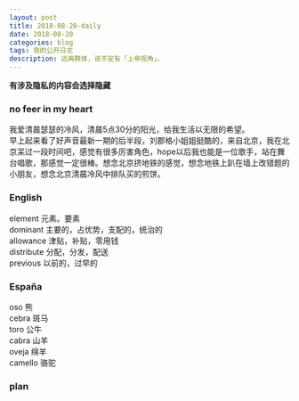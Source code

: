 ```yaml
---
layout: post
title: 2018-08-20-daily
date: 2018-08-20
categories: blog
tags: 我的公开日志
description: 远离群体，说不定有「上帝视角」。
---
```

**有涉及隐私的内容会选择隐藏**

### no feer in my heart
我爱清晨瑟瑟的冷风，清晨5点30分的阳光，给我生活以无限的希望。  
早上起来看了好声音最新一期的后半段，刘郡格小姐姐挺酷的，来自北京，我在北京呆过一段时间吧，感觉有很多厉害角色，hope以后我也能是一位歌手，站在舞台唱歌，那感觉一定很棒。想念北京挤地铁的感觉，想念地铁上趴在墙上改错题的小朋友，想念北京清晨冷风中排队买的煎饼。

### English
element 元素。要素  
dominant 主要的，占优势，支配的，统治的  
allowance 津贴，补贴，零用钱  
distribute 分配，分发，配送  
previous 以前的，过早的  

### España
oso 熊  
cebra 斑马  
toro 公牛  
cabra 山羊  
oveja 绵羊  
camello 骆驼

### plan
<!-- 洗头发 -->
<!-- 抢优惠券 -->
<!-- 目标 -->
<!-- 跑步 -->
<!-- 每天刷三次牙 -->
<!-- 注意午休 -->
<!-- 学会利用自己的个人网站来约束自己 -->
<!-- 不要忘记自己的初心 -->
<!-- 绝对自信的身材 -->
<!-- 无与伦比的x技巧 -->
<!-- 绝对的经济自由 -->
